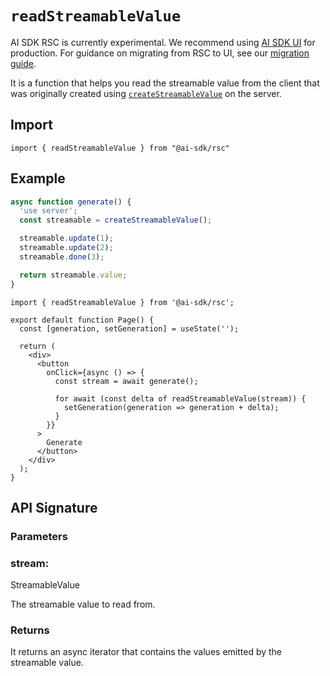 # `readStreamableValue`

AI SDK RSC is currently experimental. We recommend using [AI SDK
UI](../../ai-sdk-ui/overview.md) for production. For guidance on migrating from
RSC to UI, see our [migration guide](../../ai-sdk-rsc/migrating-to-ui.md).

It is a function that helps you read the streamable value from the client that was originally created using [`createStreamableValue`](create-streamable-value.md) on the server.

## Import

```
import { readStreamableValue } from "@ai-sdk/rsc"
```

## Example

```ts
async function generate() {
  'use server';
  const streamable = createStreamableValue();

  streamable.update(1);
  streamable.update(2);
  streamable.done(3);

  return streamable.value;
}
```
```tsx
import { readStreamableValue } from '@ai-sdk/rsc';

export default function Page() {
  const [generation, setGeneration] = useState('');

  return (
    <div>
      <button
        onClick={async () => {
          const stream = await generate();

          for await (const delta of readStreamableValue(stream)) {
            setGeneration(generation => generation + delta);
          }
        }}
      >
        Generate
      </button>
    </div>
  );
}
```

## API Signature

### Parameters

### stream:

StreamableValue

The streamable value to read from.

### Returns

It returns an async iterator that contains the values emitted by the streamable value.
